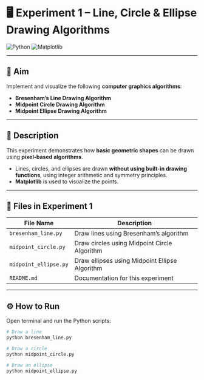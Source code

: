 # 🖥️ Experiment 1 – Line, Circle & Ellipse Drawing Algorithms

![Python](https://img.shields.io/badge/Python-3.x-blue)
![Matplotlib](https://img.shields.io/badge/Matplotlib-Plotting-green)

---

## 🎯 Aim
Implement and visualize the following **computer graphics algorithms**:  

- **Bresenham’s Line Drawing Algorithm**  
- **Midpoint Circle Drawing Algorithm**  
- **Midpoint Ellipse Drawing Algorithm**

---

## 🧩 Description
This experiment demonstrates how **basic geometric shapes** can be drawn using **pixel-based algorithms**.  
- Lines, circles, and ellipses are drawn **without using built-in drawing functions**, using integer arithmetic and symmetry principles.  
- **Matplotlib** is used to visualize the points.

---

## 📂 Files in Experiment 1

| File Name | Description |
|-----------|-------------|
| `bresenham_line.py` | Draw lines using Bresenham’s algorithm |
| `midpoint_circle.py` | Draw circles using Midpoint Circle Algorithm |
| `midpoint_ellipse.py` | Draw ellipses using Midpoint Ellipse Algorithm |
| `README.md` | Documentation for this experiment |

---

## ⚙️ How to Run

Open terminal and run the Python scripts:

```bash
# Draw a line
python bresenham_line.py

# Draw a circle
python midpoint_circle.py

# Draw an ellipse
python midpoint_ellipse.py
